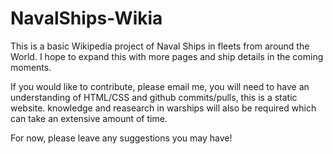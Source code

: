 # NavalShips-Wikia
This is a basic Wikipedia project of Naval Ships in fleets from around the World. I hope to expand this with more pages and ship details in the coming moments.

If you would like to contribute, please email me, you will need to have an understanding of HTML/CSS and github commits/pulls, this is a static website. knowledge and reasearch in warships will also be required which can take an extensive amount of time.

For now, please leave any suggestions you may have!
